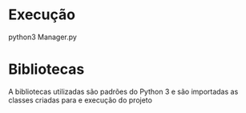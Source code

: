 # Execução
python3 Manager.py

# Bibliotecas
A bibliotecas utilizadas são padrões do Python 3 e são importadas as classes criadas para e execução do projeto